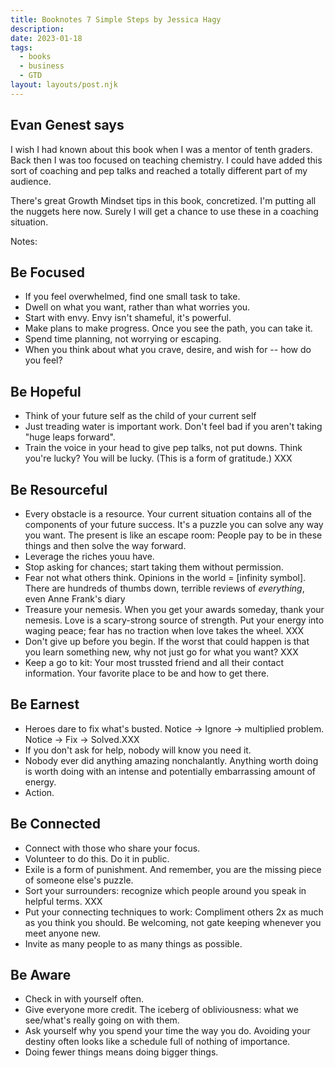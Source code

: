 ```yaml
---
title: Booknotes 7 Simple Steps by Jessica Hagy
description:
date: 2023-01-18
tags:
  - books
  - business
  - GTD
layout: layouts/post.njk
---
```


## Evan Genest says
I wish I had known about this book when I was a mentor of tenth graders.  Back then I was too focused on teaching chemistry. I could have added this sort of coaching and pep talks and reached a totally different part of my audience.  
  
There's great Growth Mindset tips in this book, concretized. I'm putting all the nuggets here now. Surely I will get a chance to use these in a coaching situation.  
  
Notes:  

## Be Focused 
* If you feel overwhelmed, find one small task to take.
* Dwell on what you want, rather than what worries you.  
* Start with envy.  Envy isn't shameful, it's powerful.  
* Make plans to make progress.  Once you see the path, you can take it.  
* Spend time planning, not worrying or escaping.  
* When you think about what you crave, desire, and wish for -- how do you feel?
  
## Be Hopeful  
* Think of your future self as the child of your current self  
* Just treading water is important work. Don't feel bad if you aren't taking "huge leaps forward".
* Train the voice in your head to give pep talks, not put downs.  Think you're lucky? You will be lucky. (This is a form of gratitude.) XXX
   
##  Be Resourceful
* Every obstacle is a resource. Your current situation contains all of the components of your future success. It's a puzzle you can solve any way you want. The present is like an escape room: People pay to be in these things and then solve the way forward.
* Leverage the riches youu have. 
* Stop asking for chances; start taking them without permission.
* Fear not what others think. Opinions in the world = [infinity symbol]. There are hundreds of thumbs down, terrible reviews of *everything*, even Anne Frank's diary 
* Treasure your nemesis. When you get your awards someday, thank your nemesis. Love is a scary-strong source of strength. Put your energy into waging peace; fear has no traction when love takes the wheel. XXX
* Don't give up before you begin. If the worst that could happen is that you learn something new, why not just go for what you want? XXX
* Keep a go to kit: Your most trussted friend and all their contact information. Your favorite place to be and how to get there.
  
## Be Earnest
* Heroes dare to fix what's busted. Notice -> Ignore -> multiplied problem. Notice -> Fix -> Solved.XXX
* If you don't ask for help, nobody will know you need it. 
* Nobody ever did anything amazing nonchalantly. Anything worth doing is worth doing with an intense and potentially embarrassing amount of energy.  
* Action.

## Be Connected
* Connect with those who share your focus.
* Volunteer to do this. Do it in public. 
* Exile is a form of punishment. And remember, you are the missing piece of someone else's puzzle.
* Sort your surrounders: recognize which people around you speak in helpful terms. XXX
* Put your connecting techniques to work: Compliment others 2x as much as you think you should. Be welcoming, not gate keeping whenever you meet anyone new. 
* Invite as many people to as many things as possible.  

## Be Aware
* Check in with yourself often. 
* Give everyone more credit. The iceberg of obliviousness: what we see/what's really going on with them.
* Ask yourself why you spend your time the way you do. Avoiding your destiny often looks like a schedule full of nothing of importance. 
* Doing fewer things means doing bigger things. 

